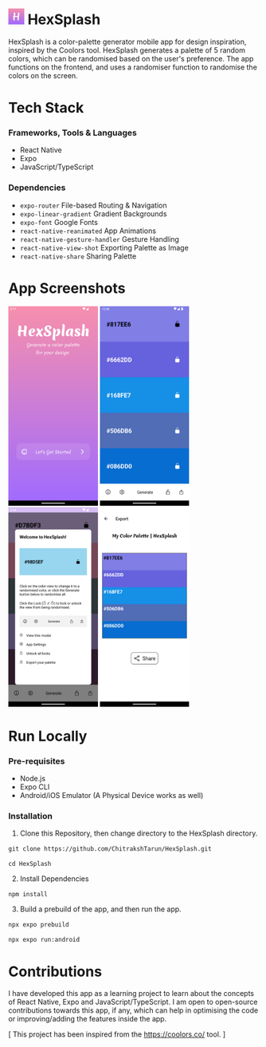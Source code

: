 ﻿# <img src="https://github.com/ChitrakshTarun/HexSplash/blob/main/assets/images/icon.png" height="32"> HexSplash

HexSplash is a color-palette generator mobile app for design inspiration, inspired by the Coolors tool. HexSplash generates a palette of 5 random colors, which can be randomised based on the user's preference. The app functions on the frontend, and uses a randomiser function to randomise the colors on the screen.

# Tech Stack

### Frameworks, Tools & Languages

- React Native
- Expo
- JavaScript/TypeScript

### Dependencies

- `expo-router` File-based Routing & Navigation
- `expo-linear-gradient` Gradient Backgrounds
- `expo-font` Google Fonts
- `react-native-reanimated` App Animations
- `react-native-gesture-handler` Gesture Handling
- `react-native-view-shot` Exporting Palette as Image
- `react-native-share` Sharing Palette

# App Screenshots

<div>
<img src="https://github.com/ChitrakshTarun/HexSplash/blob/main/assets/screenshots/AppScreenshotLanding.png" height="400">
<img src="https://github.com/ChitrakshTarun/HexSplash/blob/main/assets/screenshots/AppScreenshotGenerator.png" height="400">
<img src="https://github.com/ChitrakshTarun/HexSplash/blob/main/assets/screenshots/AppScreenshotModal.png" height="400">
<img src="https://github.com/ChitrakshTarun/HexSplash/blob/main/assets/screenshots/AppScreenshotExport.png" height="400">
</div>

# Run Locally

### Pre-requisites

- Node.js
- Expo CLI
- Android/iOS Emulator (A Physical Device works as well)

### Installation

1. Clone this Repository, then change directory to the HexSplash directory.

```
git clone https://github.com/ChitrakshTarun/HexSplash.git
```

```
cd HexSplash
```

2. Install Dependencies

```
npm install
```

3. Build a prebuild of the app, and then run the app.

```
npx expo prebuild
```

```
npx expo run:android
```

# Contributions

I have developed this app as a learning project to learn about the concepts of React Native, Expo and JavaScript/TypeScript. I am open to open-source contributions towards this app, if any, which can help in optimising the code or improving/adding the features inside the app.

[ This project has been inspired from the https://coolors.co/ tool. ]
